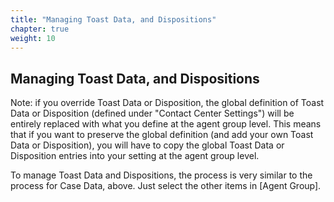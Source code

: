```yaml
---
title: "Managing Toast Data, and Dispositions"
chapter: true
weight: 10
---
```


## Managing Toast Data, and Dispositions
Note: if you override Toast Data or Disposition, the global definition of Toast Data or Disposition (defined under "Contact Center Settings") will be entirely replaced with what you define at the agent group level. This means that if you want to preserve the global definition (and add your own Toast Data or Disposition), you will have to copy the global Toast Data or Disposition entries into your setting at the agent group level.

To manage Toast Data and Dispositions, the process is very similar to the process for Case Data, above. Just select the other items in [Agent Group].


